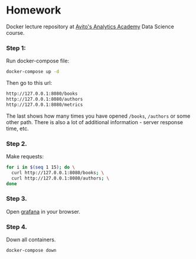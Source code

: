 # Homework
Docker lecture repository at [Avito's Analytics Academy](https://avito-analytics-academy.ru/) Data Science course.

### Step 1:
Run docker-compose file:
```bash
docker-compose up -d
```
Then go to this url:
```bash
http://127.0.0.1:8080/books
http://127.0.0.1:8080/authors
http://127.0.0.1:8080/metrics
```
The last shows how many times you have opened `/books`, `/authors` or some other path. There is also a lot of additional information - server response time, etc.

### Step 2.
Make requests:
```bash
for i in $(seq 1 15); do \
  curl http://127.0.0.1:8080/books; \
  curl http://127.0.0.1:8080/authors; \
done
```

### Step 3.
Open [grafana](http://localhost:3000/d/_eX4mpl3) in your browser.

### Step 4.
Down all containers.
```bash
docker-compose down
```
